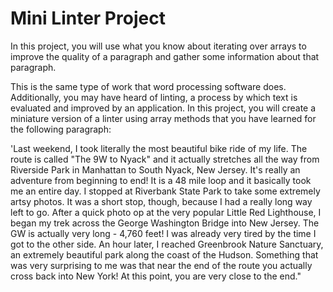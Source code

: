 # Mini Linter Project

In this project, you will use what you know about iterating over arrays to improve the quality of a paragraph and gather some information about that paragraph.

This is the same type of work that word processing software does. Additionally, you may have heard of linting, a process by which text is evaluated and improved by an application. In this project, you will create a miniature version of a linter using array methods that you have learned for the following paragraph:

'Last weekend, I took literally the most beautiful bike ride of my life. The route is called "The 9W to Nyack" and it actually stretches all the way from Riverside Park in Manhattan to South Nyack, New Jersey. It\'s really an adventure from beginning to end! It is a 48 mile loop and it basically took me an entire day. I stopped at Riverbank State Park to take some extremely artsy photos. It was a short stop, though, because I had a really long way left to go. After a quick photo op at the very popular Little Red Lighthouse, I began my trek across the George Washington Bridge into New Jersey.  The GW is actually very long - 4,760 feet! I was already very tired by the time I got to the other side.  An hour later, I reached Greenbrook Nature Sanctuary, an extremely beautiful park along the coast of the Hudson.  Something that was very surprising to me was that near the end of the route you actually cross back into New York! At this point, you are very close to the end."